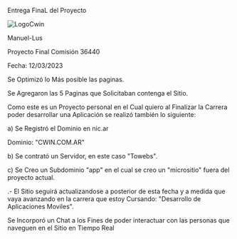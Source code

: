 Entrega FinaL del Proyecto

![LogoCwin](https://user-images.githubusercontent.com/119819386/224572377-f05147fd-8556-40c5-8b82-f13cc0ff3965.png)

<p>Manuel-Lus</p>

<p>Proyecto Final Comisión 36440</p>

<p>Fecha: 12/03/2023</p>

<p> Se Optimizó lo Más posible las paginas.</p>

<p> Se Agregaron las 5 Paginas que Solicitaban contenga el Sitio.</p>

<p> Como este es un Proyecto personal en el Cual quiero al Finalizar la Carrera poder desarrollar una Aplicación se realizó también lo siguiente:</p>

<p>a) Se Registró el Dominio en nic.ar</p>

<p>Dominio: "CWIN.COM.AR"</p>

<p>b) Se contrató un Servidor, en este caso "Towebs".</p>

<p>c) Se Creo un Subdominio "app" en el cual se creo un "micrositio" fuera del proyecto actual.</p>

<p>.- El Sitio seguirá actualizandose a posterior de esta fecha y a medida que vaya avanzando en la carrera que estoy Cursando: "Desarrollo de Aplicaciones Moviles".</p>

<p>Se Incorporó un Chat a los Fines de poder interactuar con las personas que naveguen en el Sitio en Tiempo Real</p>
